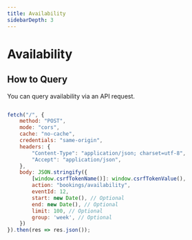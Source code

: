 ```yaml
---
title: Availability
sidebarDepth: 3
---
```


# Availability

## How to Query

You can query availability via an API request.

```javascript 1.8

fetch("/", {
	method: "POST",
	mode: "cors",
    cache: "no-cache",
    credentials: "same-origin",
    headers: {
        "Content-Type": "application/json; charset=utf-8",
        "Accept": "application/json",
    },
    body: JSON.stringify({
        [window.csrfTokenName()]: window.csrfTokenValue(),
        action: "bookings/availability",
        eventId: 12,
        start: new Date(), // Optional
        end: new Date(), // Optional
        limit: 100, // Optional
        group: 'week', // Optional
    })
}).then(res => res.json());

```
